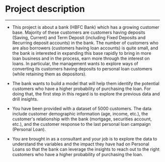 # Project description
--------------------------------------

* This project is about a bank (HBFC Bank) which has a growing customer base. Majority of these customers are customers having deposits (Saving, Current) and Term Deposit (including Fixed Deposits and Recurring deposit accounts) in the bank. The number of customers who are also borrowers (customers having loan accounts) is quite small, and the bank is interested in expanding this base rapidly to bring in more loan business and in the process, earn more through the interest on loans. In particular, the management wants to explore ways of converting its customers having deposits to personal loan customers (while retaining them as depositors).

* The bank wants to build a model that will help them identify the potential customers who have a higher probability of purchasing the loan. For doing that, the first step in this regard is to explore the previous data and drill insights.

* You have been provided with a dataset of 5000 customers. The data include customer demographic information (age, income, etc.), the customer's relationship with the bank (mortgage, securities account, etc.), and the customer response to the last personal loan campaign (Personal Loan).

* You are brought in as a consultant and your job is to explore the data to understand the variables and the impact they have had on Personal Loans so that the bank can leverage the insights to reach out to the right customers who have a higher probability of purchasing the loan.
